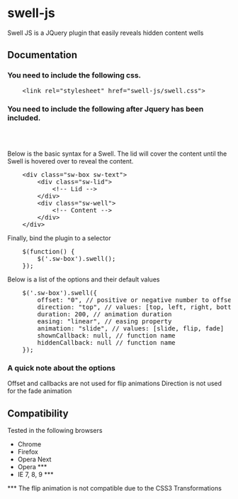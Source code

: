 swell-js
========

Swell JS is a JQuery plugin that easily reveals hidden content wells

Documentation
-------------

### You need to include the following css.
<pre>
    &lt;link rel="stylesheet" href="swell-js/swell.css"&gt;
</pre>

### You need to include the following after Jquery has been included.
<pre>
   	<script src="swell-js/swell.js"></script>
</pre>

Below is the basic syntax for a Swell. The lid will cover the content until the Swell is hovered over to reveal the content.
<pre>
    &lt;div class="sw-box sw-text"&gt;
        &lt;div class="sw-lid"&gt;
            &lt;!-- Lid --&gt;
        &lt;/div&gt;
        &lt;div class="sw-well"&gt;
            &lt;!-- Content --&gt;
        &lt;/div&gt;
    &lt;/div&gt;
</pre>

Finally, bind the plugin to a selector
<pre>
    $(function() {
        $('.sw-box').swell();
    });
</pre>

Below is a list of the options and their default values
<pre>
    $('.sw-box').swell({
        offset: "0", // positive or negative number to offset the lid
        direction: "top", // values: [top, left, right, bottom]
        duration: 200, // animation duration
        easing: "linear", // easing property
        animation: "slide", // values: [slide, flip, fade]
        shownCallback: null, // function name
        hiddenCallback: null // function name
    });
</pre>

### A quick note about the options
Offset and callbacks are not used for flip animations
Direction is not used for the fade animation

Compatibility
-------------

Tested in the following browsers

+ Chrome
+ Firefox
+ Opera Next
+ Opera ***
+ IE 7, 8, 9 ***

*** The flip animation is not compatible due to the CSS3 Transformations